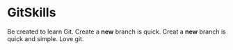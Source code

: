 # GitSkills
Be created to learn Git.
Create a __new__ branch is quick.
Creat a __new__ branch is quick and simple.
Love git.
